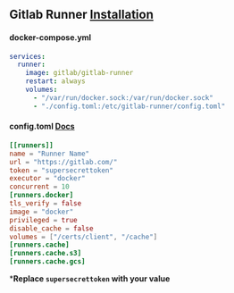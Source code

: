## Gitlab Runner [Installation](https://docs.gitlab.com/runner/install/)

#### docker-compose.yml

```yaml
services:
  runner:
    image: gitlab/gitlab-runner
    restart: always
    volumes:
      - "/var/run/docker.sock:/var/run/docker.sock"
      - "./config.toml:/etc/gitlab-runner/config.toml"
```

#### config.toml [**Docs**](https://docs.gitlab.com/runner/configuration/advanced-configuration.html)

```toml
[[runners]]
name = "Runner Name"
url = "https://gitlab.com/"
token = "supersecrettoken"
executor = "docker"
concurrent = 10
[runners.docker]
tls_verify = false
image = "docker"
privileged = true
disable_cache = false
volumes = ["/certs/client", "/cache"]
[runners.cache]
[runners.cache.s3]
[runners.cache.gcs]
```
***Replace `supersecrettoken` with your value**
